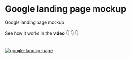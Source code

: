 # Google landing page mockup
Google landing page mockup\
\
See how it works in the **video** 👇 👇 👇\
\
\
[![google-landing-page](https://img.youtube.com/vi/H70n5s3mikU/0.jpg)](https://youtu.be/H70n5s3mikU "Google Landing Page")
